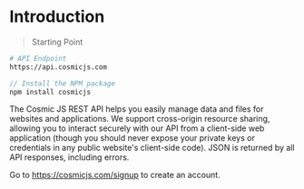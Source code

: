 # Introduction

> Starting Point

```bash
# API Endpoint
https://api.cosmicjs.com
```

```javascript
// Install the NPM package
npm install cosmicjs
```

The Cosmic JS REST API helps you easily manage data and files for websites and applications.  We support cross-origin resource sharing, allowing you to interact securely with our API from a client-side web application (though you should never expose your private keys or credentials in any public website's client-side code). JSON is returned by all API responses, including errors.

Go to https://cosmicjs.com/signup to create an account.
